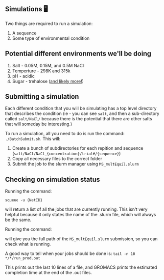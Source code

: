 ## Simulations 🖥️

Two things are required to run a simulation: 
1. A sequence
2. Some type of environmental condition

## Potential different environments we'll be doing 
1. Salt - 0.05M, 0.15M, and 0.5M NaCl 
2. Temperture - 298K and 315k 
3. pH - acidic 
4. Sugar - trehalose ([and likely more!](https://github.com/marrink-lab/martini-forcefields/blob/main/martini_forcefields/regular/v3.0.0/gmx_files/martini_v3.0.0_sugars_v2.itp))


## Submitting a simulation 
Each different condition that you will be simulating has a top level directory that describes the condition (ie - you can see `salt`, and then a sub-directory called `salt/NaCl/` because there is the potential that there are other salts that will someday be interesting.)

To run a simulation, all you need to do is run the command: `./BatchSubmit.sh`.  This will:
1. Create a bunch of subdirectories for each repition and sequence (`salt/NaCl/NaCl_{concentration}/trial#/{sequence}`)
2. Copy all necessary files to the correct folder
3. Submit the job to the slurm manager using `MS_multEquil.slurm`

## Checking on simulation status 

Running the command: 

`squeue -u {NetID}`

will return a list of all the jobs that are currently running. This isn't very helpful because it only states the name of the .slurm file, which will always be the same.  

Running the command: 

will give you the full path of the `MS_multEquil.slurm` submission, so you can check what is running. 

A good way to tell when your jobs should be done is: 
`tail -n 10 */*/run_prod.out`

This prints out the last 10 lines of a file, and GROMACS prints the estimated completion time at the end of the .out files.
